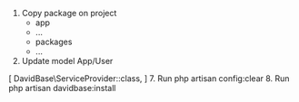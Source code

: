 1. Copy package on project
    - app
    - ...
    - packages
    - ...
2. Update model App/User

<?php

namespace App;

use DavidBase\UserTrait;
use Illuminate\Notifications\Notifiable;
use Illuminate\Foundation\Auth\User as Authenticatable;

class User extends Authenticatable
{
    use Notifiable;

    use UserTrait;

    protected $fillable = [
        'name', 'email', 'password', 'avatar', 'active', 'last_login',
    ];

    protected $dates = [
        'last_login'
    ];
}

3. Run php artisan make:auth

4. Open file composer.json add line

    "autoload": {
        "classmap": [
            "database/seeds",
            "database/factories"
        ],
        "psr-4": {
            "App\\": "app/",
            "DavidBase\\": "packages/tungdavid/base/src/"
        }
    },
    
5. Run composer dump-autoload

6. Add config provider to config/app.php

    'providers' => [
        DavidBase\ServiceProvider::class,
    ]
    
7. Run php artisan config:clear

8. Run php artisan davidbase:install
